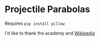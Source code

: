 Projectile Parabolas
====================

Requires `pip install pillow`

I'd like to thank the academy and [Wikipedia](https://en.wikipedia.org/wiki/Projectile_motion)